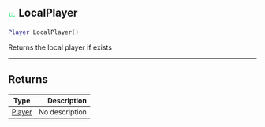 ## ![client](../../.gitbook/assets/client.png) LocalPlayer

```lua
Player LocalPlayer()
```

Returns the local player if exists

------
## Returns

| Type   | Description |
| ------ | ----------: |
| [Player](https://iaswiki.rawr.dev/readme/player) | No description |

